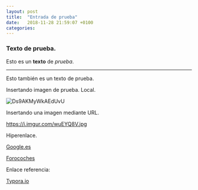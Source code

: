 ```yaml
---
layout: post
title:  "Entrada de prueba"
date:   2018-11-28 21:59:07 +0100
categories: 
---
```

### Texto de prueba.

Esto es un **texto** de *prueba*.

------

Esto también es un texto de prueba.

Insertando imagen de prueba. Local.

![Ds9AKMyWkAEdUvU](C:\Users\Manuel\Downloads\Ds9AKMyWkAEdUvU.jpg)



Insertando una imagen mediante URL.

<img>https://i.imgur.com/wuEYQ8V.jpg</img>



Hiperenlace.

[Google.es](www.google.es)

[Forocoches](www.forocoches.com "¿Título opcional?")

Enlace referencia:

[Typora.io][Ref]

[Ref]:www.typora.io "Titulo opcional"



[jekyll-docs]: https://jekyllrb.com/docs/home
[jekyll-gh]:   https://github.com/jekyll/jekyll
[jekyll-talk]: https://talk.jekyllrb.com/
